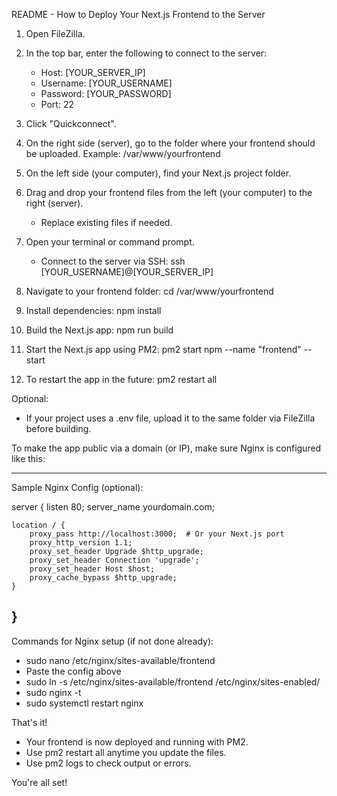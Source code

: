 
README - How to Deploy Your Next.js Frontend to the Server

1. Open FileZilla.

2. In the top bar, enter the following to connect to the server:
   - Host: [YOUR_SERVER_IP]
   - Username: [YOUR_USERNAME]
   - Password: [YOUR_PASSWORD]
   - Port: 22

3. Click "Quickconnect".

4. On the right side (server), go to the folder where your frontend should be uploaded.
   Example: /var/www/yourfrontend

5. On the left side (your computer), find your Next.js project folder.

6. Drag and drop your frontend files from the left (your computer) to the right (server).
   - Replace existing files if needed.

7. Open your terminal or command prompt.
   - Connect to the server via SSH:
     ssh [YOUR_USERNAME]@[YOUR_SERVER_IP]

8. Navigate to your frontend folder:
   cd /var/www/yourfrontend

9. Install dependencies:
   npm install

10. Build the Next.js app:
    npm run build

11. Start the Next.js app using PM2:
    pm2 start npm --name "frontend" -- start

12. To restart the app in the future:
    pm2 restart all

Optional:
- If your project uses a .env file, upload it to the same folder via FileZilla before building.

To make the app public via a domain (or IP), make sure Nginx is configured like this:

----------------------------------
Sample Nginx Config (optional):

server {
    listen 80;
    server_name yourdomain.com;

    location / {
        proxy_pass http://localhost:3000;  # Or your Next.js port
        proxy_http_version 1.1;
        proxy_set_header Upgrade $http_upgrade;
        proxy_set_header Connection 'upgrade';
        proxy_set_header Host $host;
        proxy_cache_bypass $http_upgrade;
    }
}
----------------------------------

Commands for Nginx setup (if not done already):
- sudo nano /etc/nginx/sites-available/frontend
- Paste the config above
- sudo ln -s /etc/nginx/sites-available/frontend /etc/nginx/sites-enabled/
- sudo nginx -t
- sudo systemctl restart nginx

That's it!
- Your frontend is now deployed and running with PM2.
- Use pm2 restart all anytime you update the files.
- Use pm2 logs to check output or errors.

You're all set!
